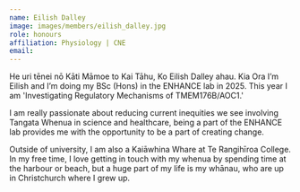 ```yaml
---
name: Eilish Dalley
image: images/members/eilish_dalley.jpg
role: honours
affiliation: Physiology | CNE
email:
---
```

He uri tēnei nō Kāti Māmoe to Kai Tāhu, Ko Eilish Dalley ahau. Kia Ora I’m Eilish and I’m doing my BSc (Hons) in the ENHANCE lab in 2025. This year I am 'Investigating Regulatory Mechanisms of
TMEM176B/AOC1.'

I am really passionate about reducing current inequities we see involving Tangata Whenua in science and healthcare, being a part of the ENHANCE lab provides me with the opportunity to be a part of
creating change.

Outside of university, I am also a Kaiāwhina Whare at Te Rangihīroa College. In my free time, I love getting in touch with my whenua by spending time at the harbour or beach, but a huge part of my
life is my whānau, who are up in Christchurch where I grew up.
